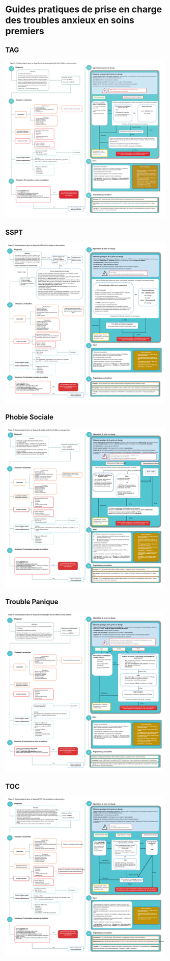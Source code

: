 # Guides pratiques de prise en charge des troubles anxieux en soins premiers

## TAG

![](algorithme-TAG.svg)

## SSPT

![](algorithme-SSPT.svg)

## Phobie Sociale

![](algorithme-phobie-sociale.svg)

## Trouble Panique

![](algorithme-trouble-panique.svg)

## TOC

![](algorithme-TOC.svg)
